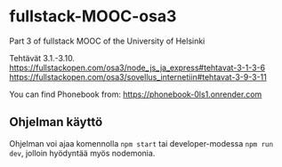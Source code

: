 # fullstack-MOOC-osa3

Part 3 of fullstack MOOC of the University of Helsinki

Tehtävät 3.1.-3.10.
https://fullstackopen.com/osa3/node_js_ja_express#tehtavat-3-1-3-6
https://fullstackopen.com/osa3/sovellus_internetiin#tehtavat-3-9-3-11

You can find Phonebook from:
https://phonebook-0ls1.onrender.com

## Ohjelman käyttö

Ohjelman voi ajaa komennolla `npm start` tai developer-modessa `npm run dev`, jolloin hyödyntää myös nodemonia.
